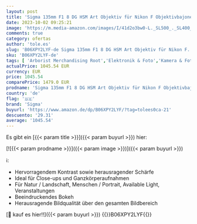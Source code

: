 ```yaml
---
layout: post
title: 'Sigma 135mm F1 8 DG HSM Art Objektiv für Nikon F Objektivbajonett'
date: 2023-10-02 09:25:21
image: 'https://m.media-amazon.com/images/I/41d2o3bw0-L._SL500_._SL400_.jpg'
comments: true
category: ofertas
author: 'tole.es'
slug: 'B06XPY2LYF-de Sigma 135mm F1 8 DG HSM Art Objektiv für Nikon F...'
sku: 'B06XPY2LYF-de'
tags: [ 'Arborist Merchandising Root','Elektronik & Foto','Kamera & Foto','Kamera-Objektive','Objektive','Objektive für Spiegelreflexkameras','sigma','🇩🇪', ]
actualPrice: 1045.54 EUR
currency: EUR
price: 1045.54
comparePrice: 1479.0 EUR
prodname: 'Sigma 135mm F1 8 DG HSM Art Objektiv für Nikon F Objektivbajonett'
country: 'de'
flag: '🇩🇪'
brand: 'Sigma'
buyurl: 'https://www.amazon.de/dp/B06XPY2LYF/?tag=tolees0ca-21'
descuento: '29.31'
average: '1045.54'
---
```


Es gibt ein [{{< param title >}}]({{< param buyurl >}}) hier:

[![{{< param prodname >}}]({{< param image >}})]({{< param buyurl >}})

ℹ️:

- Hervorragendem Kontrast sowie herausragender Schärfe
- Ideal für Close-ups und Ganzkörperaufnahmen
- Für Natur / Landschaft, Menschen / Portrait, Available Light, Veranstaltungen
- Beeindruckendes Bokeh
- Herausragende Bildqualität über den gesamten Bildbereich

[🛒 kauf es hier!!]({{< param buyurl >}})
{{<world>}}B06XPY2LYF{{</world>}}
